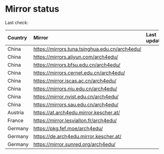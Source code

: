 <script src="./time.js"></script>
# Mirror status
Last check: <script type="text/javascript">localize(1743758723.6901126);</script>

|Country|Mirror|Last update|
|:------|:-----|:----------|
|China|https://mirrors.tuna.tsinghua.edu.cn/arch4edu/|<script type="text/javascript">localize(1743705845);</script>|
|China|https://mirrors.aliyun.com/arch4edu/|<script type="text/javascript">localize(1743749002);</script>|
|China|https://mirrors.bfsu.edu.cn/arch4edu/|<script type="text/javascript">localize(1743705845);</script>|
|China|https://mirrors.cernet.edu.cn/arch4edu/|<script type="text/javascript">localize(1743705845);</script>|
|China|https://mirror.iscas.ac.cn/arch4edu/|<script type="text/javascript">localize(1743705845);</script>|
|China|https://mirrors.nju.edu.cn/arch4edu/|<script type="text/javascript">localize(1743662625);</script>|
|China|https://mirror.nyist.edu.cn/arch4edu/|<script type="text/javascript">localize(1743705845);</script>|
|China|https://mirrors.sau.edu.cn/arch4edu/|<script type="text/javascript">localize(1731653531);</script>|
|Austria|https://at.arch4edu.mirror.kescher.at/|<script type="text/javascript">localize(1743705845);</script>|
|France|https://mirror.lesviallon.fr/arch4edu/|<script type="text/javascript">localize(1743749002);</script>|
|Germany|https://pkg.fef.moe/arch4edu/|<script type="text/javascript">localize(1743705845);</script>|
|Germany|https://de.arch4edu.mirror.kescher.at/|<script type="text/javascript">localize(1743705845);</script>|
|Germany|https://mirror.sunred.org/arch4edu/|<script type="text/javascript">localize(1743705845);</script>|

<script src="./tablefilter/tablefilter.js"></script>
<script src="./table.js"></script>